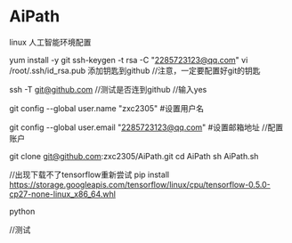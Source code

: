 ﻿# AiPath
linux 人工智能环境配置


yum install -y git
ssh-keygen -t rsa -C "2285723123@qq.com"
vi /root/.ssh/id_rsa.pub
添加钥匙到github
//注意，一定要配置好git的钥匙

ssh -T git@github.com
//测试是否连到github
//输入yes



git config --global user.name "zxc2305"  #设置用户名

git config --global user.email "2285723123@qq.com"  #设置邮箱地址
//配置账户

git clone git@github.com:zxc2305/AiPath.git
cd AiPath
sh AiPath.sh

//出现下载不了tensorflow重新尝试
pip install https://storage.googleapis.com/tensorflow/linux/cpu/tensorflow-0.5.0-cp27-none-linux_x86_64.whl



python

//测试